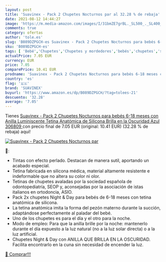 ```yaml
---
layout: post
title: 'Suavinex - Pack 2 Chupetes Nocturnos par al 32.28 % de rebaja'
date: 2021-08-12 14:44:27
image: 'https://m.media-amazon.com/images/I/31bmZE7grBL._SL500_._SL400_.jpg'
comments: true
category: ofertas
author: 'tole.es'
slug: 'B089DZPGCH-es Suavinex - Pack 2 Chupetes Nocturnos para bebés 6-18 meses...'
sku: 'B089DZPGCH-es'
tags: [ 'Bebé','Chupetes','Chupetes y mordedores','bebés','chupetes','suavinex', ]
actualPrice: 7.05 EUR
currency: EUR
price: 7.05
comparePrice: 10.41 EUR
prodname: 'Suavinex - Pack 2 Chupetes Nocturnos para bebés 6-18 meses con Anilla Luminiscente Tetina Anatómica de Silicona Brilla en la Oscuridad  Azul  306809 '
country: 'es'
flag: '🇪🇸'
brand: 'SUAVINEX'
buyurl: 'https://www.amazon.es/dp/B089DZPGCH/?tag=tolees-21'
descuento: '32.28'
average: '7.05'
---
```


Tienes [Suavinex - Pack 2 Chupetes Nocturnos para bebés 6-18 meses con Anilla Luminiscente Tetina Anatómica de Silicona Brilla en la Oscuridad  Azul  306809 ](https://www.amazon.es/dp/B089DZPGCH/?tag=tolees-21) con precio final de  7.05 EUR (original: 10.41 EUR) (32.28 %  de rebaja) aqui!

[![Suavinex - Pack 2 Chupetes Nocturnos par](https://m.media-amazon.com/images/I/31bmZE7grBL._SL500_._SL400_.jpg)](https://www.amazon.es/dp/B089DZPGCH/?tag=tolees-21)

🔎:

- Tintas con efecto perlado. Destacan de manera sutil, aportando un acabado especial.
- Tetina fabricada en silicona médica, material altamente resistente e indeformable que no altera su color ni olor.
- Tetinas de chupetes avaladas por la sociedad española de odontopediatría, SEOP y, aconsejadas por la asociación de istas italianos en ortodoncia, ASIO.
- Pack 2x chupetes Night & Day para bebés de 6-18 meses con tetina anatómica de silicona.
- La tetina anatómica imita la forma del pezón materno durante la succión, adaptándose perfectamente al paladar del bebé.
- Uno de los chupetes es para el día y el otro para la noche.
- Modo de empleo: Para que la anilla brille por la noche: mantenerlo durante el día expuesto a la luz natural (no a la luz solar directa) o a la luz artificial.
- Chupetes Night & Day con ANILLA QUE BRILLA EN LA OSCURIDAD. Facilita encontrarlo en la cuna sin necesidad de encender la luz.

[🛒 Comprar!!!](https://www.amazon.es/dp/B089DZPGCH/?tag=tolees-21)
